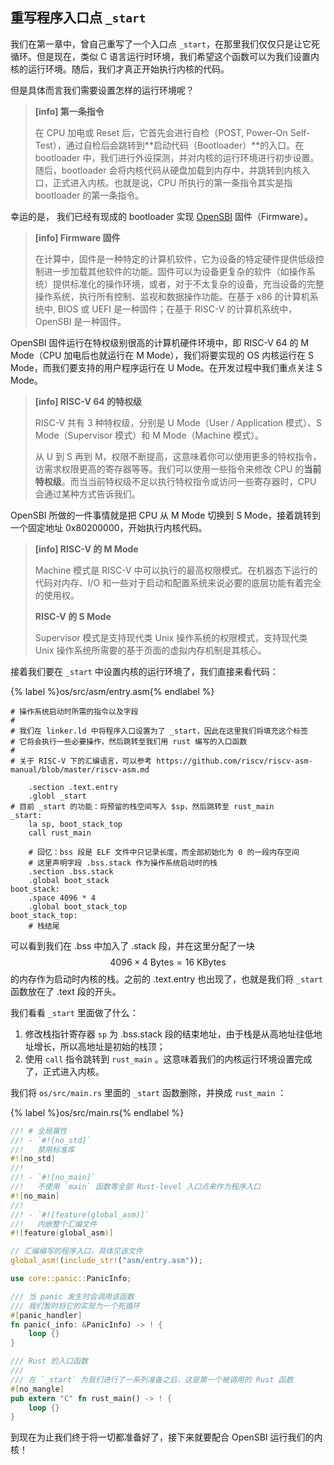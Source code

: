 ## 重写程序入口点 `_start`

我们在第一章中，曾自己重写了一个入口点 `_start`，在那里我们仅仅只是让它死循环。但是现在，类似 C 语言运行时环境，我们希望这个函数可以为我们设置内核的运行环境。随后，我们才真正开始执行内核的代码。

但是具体而言我们需要设置怎样的运行环境呢？

> **[info] 第一条指令**
>
> 在 CPU 加电或 Reset 后，它首先会进行自检（POST, Power-On Self-Test），通过自检后会跳转到**启动代码（Bootloader）**的入口。在 bootloader 中，我们进行外设探测，并对内核的运行环境进行初步设置。随后，bootloader 会将内核代码从硬盘加载到内存中，并跳转到内核入口，正式进入内核。也就是说，CPU 所执行的第一条指令其实是指 bootloader 的第一条指令。

幸运的是， 我们已经有现成的 bootloader 实现 [OpenSBI](https://github.com/riscv/opensbi) 固件（Firmware）。

> **[info] Firmware 固件**
>
> 在计算中，固件是一种特定的计算机软件，它为设备的特定硬件提供低级控制进一步加载其他软件的功能。固件可以为设备更复杂的软件（如操作系统）提供标准化的操作环境，或者，对于不太复杂的设备，充当设备的完整操作系统，执行所有控制、监视和数据操作功能。在基于 x86 的计算机系统中, BIOS 或 UEFI 是一种固件；在基于 RISC-V 的计算机系统中，OpenSBI 是一种固件。

OpenSBI 固件运行在特权级别很高的计算机硬件环境中，即 RISC-V 64 的 M Mode（CPU 加电后也就运行在 M Mode），我们将要实现的 OS 内核运行在 S Mode，而我们要支持的用户程序运行在 U Mode。在开发过程中我们重点关注 S Mode。

> **[info] RISC-V 64 的特权级**
>
> RISC-V 共有 3 种特权级，分别是 U Mode（User / Application 模式）、S Mode（Supervisor 模式）和 M Mode（Machine 模式）。
> 
> 从 U 到 S 再到 M，权限不断提高，这意味着你可以使用更多的特权指令，访需求权限更高的寄存器等等。我们可以使用一些指令来修改 CPU 的**当前特权级**。而当当前特权级不足以执行特权指令或访问一些寄存器时，CPU 会通过某种方式告诉我们。

OpenSBI 所做的一件事情就是把 CPU 从 M Mode 切换到 S Mode，接着跳转到一个固定地址 0x80200000，开始执行内核代码。

> **[info] RISC-V 的 M Mode**
>
> Machine 模式是 RISC-V 中可以执行的最高权限模式。在机器态下运行的代码对内存、I/O 和一些对于启动和配置系统来说必要的底层功能有着完全的使用权。
>
> **RISC-V 的 S Mode**
>
> Supervisor 模式是支持现代类 Unix 操作系统的权限模式，支持现代类 Unix 操作系统所需要的基于页面的虚拟内存机制是其核心。
>

接着我们要在 `_start` 中设置内核的运行环境了，我们直接来看代码：

{% label %}os/src/asm/entry.asm{% endlabel %}
```assembly
# 操作系统启动时所需的指令以及字段
#
# 我们在 linker.ld 中将程序入口设置为了 _start，因此在这里我们将填充这个标签
# 它将会执行一些必要操作，然后跳转至我们用 rust 编写的入口函数
#
# 关于 RISC-V 下的汇编语言，可以参考 https://github.com/riscv/riscv-asm-manual/blob/master/riscv-asm.md

    .section .text.entry
    .globl _start
# 目前 _start 的功能：将预留的栈空间写入 $sp，然后跳转至 rust_main
_start:
    la sp, boot_stack_top
    call rust_main

    # 回忆：bss 段是 ELF 文件中只记录长度，而全部初始化为 0 的一段内存空间
    # 这里声明字段 .bss.stack 作为操作系统启动时的栈
    .section .bss.stack
    .global boot_stack
boot_stack:
    .space 4096 * 4
    .global boot_stack_top
boot_stack_top:
    # 栈结尾
```

可以看到我们在 .bss 中加入了 .stack 段，并在这里分配了一块 $$4096\times{4}\text{\ Bytes}=16 \text{\ KBytes}$$ 的内存作为启动时内核的栈。之前的 .text.entry 也出现了，也就是我们将 `_start` 函数放在了 .text 段的开头。

我们看看 `_start` 里面做了什么：

1. 修改栈指针寄存器 `sp` 为 .bss.stack 段的结束地址，由于栈是从高地址往低地址增长，所以高地址是初始的栈顶；
2. 使用 `call` 指令跳转到 `rust_main` 。这意味着我们的内核运行环境设置完成了，正式进入内核。

我们将 `os/src/main.rs` 里面的 `_start` 函数删除，并换成 `rust_main` ：

{% label %}os/src/main.rs{% endlabel %}
```rust
//! # 全局属性
//! - `#![no_std]`  
//!   禁用标准库
#![no_std]
//!
//! - `#![no_main]`  
//!   不使用 `main` 函数等全部 Rust-level 入口点来作为程序入口
#![no_main]
//!
//! - `#![feature(global_asm)]`  
//!   内嵌整个汇编文件
#![feature(global_asm)]

// 汇编编写的程序入口，具体见该文件
global_asm!(include_str!("asm/entry.asm"));

use core::panic::PanicInfo;

/// 当 panic 发生时会调用该函数
/// 我们暂时将它的实现为一个死循环
#[panic_handler]
fn panic(_info: &PanicInfo) -> ! {
    loop {}
}

/// Rust 的入口函数
///
/// 在 `_start` 为我们进行了一系列准备之后，这是第一个被调用的 Rust 函数
#[no_mangle]
pub extern "C" fn rust_main() -> ! {
    loop {}
}
```

到现在为止我们终于将一切都准备好了，接下来就要配合 OpenSBI 运行我们的内核！